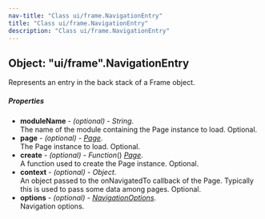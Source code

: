 ```yaml
---
nav-title: "Class ui/frame.NavigationEntry"
title: "Class ui/frame.NavigationEntry"
description: "Class ui/frame.NavigationEntry"
---
```

## Object: "ui/frame".NavigationEntry  
Represents an entry in the back stack of a Frame object.

##### Properties
 - **moduleName** - _(optional)_ - _String_.    
  The name of the module containing the Page instance to load. Optional.
 - **page** - _(optional)_ - [_Page_](../../ui/pages/Page.md).    
  The Page instance to load. Optional.
 - **create** - _(optional)_ - _Function_() [_Page_](../../ui/pages/Page.md).    
  A function used to create the Page instance. Optional.
 - **context** - _(optional)_ - _Object_.    
  An object passed to the onNavigatedTo callback of the Page. Typically this is used to pass some data among pages. Optional.
 - **options** - _(optional)_ - [_NavigationOptions_](../../ui/frame/NavigationOptions.md).    
  Navigation options.